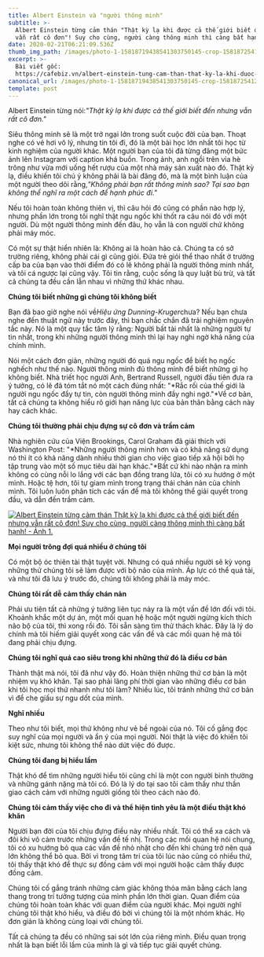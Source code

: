 ```yaml
---
title: Albert Einstein và "người thông minh"
subtitle: >-
  Albert Einstein từng cảm thán "Thật kỳ lạ khi được cả thế giới biết đến nhưng
  vẫn rất cô đơn"! Suy cho cùng, người càng thông minh thì càng bất hạnh!
date: 2020-02-21T06:21:09.536Z
thumb_img_path: /images/photo-1-15818719438541303750145-crop-15818725412661453494919.jpg
excerpt: >-
  Bài viết gốc:
  https://cafebiz.vn/albert-einstein-tung-cam-than-that-ky-la-khi-duoc-ca-the-gioi-biet-den-nhung-van-rat-co-don-suy-cho-cung-nguoi-cang-thong-minh-thi-cang-bat-hanh-20200217000546485.chn
canonical_url: /images/photo-1-15818719438541303750145-crop-15818725412661453494919.jpg
template: post
---
```

<!--StartFragment-->

Albert Einstein từng nói:*"Thật kỳ lạ khi được cả thế giới biết đến nhưng vẫn rất cô đơn."*

Siêu thông minh sẽ là một trở ngại lớn trong suốt cuộc đời của bạn. Thoạt nghe có vẻ hơi vô lý, nhưng tin tôi đi, đó là một bài học lớn nhất tôi học từ kinh nghiệm của người khác. Một người bạn của tôi đã từng đăng một bức ảnh lên Instagram với caption khá buồn. Trong ảnh, anh ngồi trên vỉa hè trông như vừa mới uống hết rượu của một nhà máy sản xuất nào đó. Thật kỳ lạ, điều khiến tôi chú ý không phải là bài đăng đó, mà là một bình luận của một người theo dõi rằng,*"Không phải bạn rất thông minh sao? Tại sao bạn không thể nghĩ ra một cách để hạnh phúc đi."*

Nếu tôi hoàn toàn không thiên vị, thì câu hỏi đó cũng có phần nào hợp lý, nhưng phần lớn trong tôi nghĩ thật ngu ngốc khi thốt ra câu nói đó với một người. Dù một người thông minh đến đâu, họ vẫn là con người chứ không phải máy móc.

Có một sự thật hiển nhiên là: Không ai là hoàn hảo cả. Chúng ta có sở trường riêng, không phải cái gì cũng giỏi. Đứa trẻ giỏi thể thao nhất ở trường cấp ba của bạn vào thời điểm đó có lẽ không phải là người thông minh nhất, và tôi cá ngược lại cũng vậy. Tôi tin rằng, cuộc sống là quy luật bù trừ, và tất cả chúng ta đều cần lẫn nhau vì những thứ khác nhau.

**Chúng tôi biết những gì chúng tôi không biết**

Bạn đã bao giờ nghe nói về*Hiệu ứng Dunning-Kruger*chưa? Nếu bạn chưa nghe đến thuật ngữ này trước đây, thì bạn chắc chắn đã trải nghiệm nguyên tắc này. Nó là một quy tắc tâm lý rằng: Người bất tài nhất là những người tự tin nhất, trong khi những người thông minh thì lại hay nghi ngờ khả năng của chính mình.

Nói một cách đơn giản, những người đó quá ngu ngốc để biết họ ngốc nghếch như thế nào. Người thông minh đủ thông minh để biết những gì họ không biết. Nhà triết học người Anh, Bertrand Russell, người đầu tiên đưa ra ý tưởng, có lẽ đã tóm tắt nó một cách đúng nhất: "*Rắc rối của thế giới là người ngu ngốc đầy tự tin, còn người thông minh đầy nghi ngờ."*Về cơ bản, tất cả chúng ta không hiểu rõ giới hạn năng lực của bản thân bằng cách này hay cách khác.

**Chúng tôi thường phải chịu đựng sự cô đơn và trầm cảm**

Nhà nghiên cứu của Viện Brookings, Carol Graham đã giải thích với Washington Post: "*Những người thông minh hơn và có khả năng sử dụng nó thì ít có khả năng dành nhiều thời gian cho việc giao tiếp xã hội bởi họ tập trung vào một số mục tiêu dài hạn khác."*Bất cứ khi nào nhận ra mình không có cùng nỗi lo lắng với các bạn đồng trang lứa, tôi có xu hướng ở một mình. Hoặc tệ hơn, tôi tự giam mình trong trạng thái chán nản của chính mình. Tôi luôn luôn phân tích các vấn đề mà tôi không thể giải quyết trong đầu, và dẫn đến trầm cảm.

[![Albert Einstein từng cảm thán Thật kỳ lạ khi được cả thế giới biết đến nhưng vẫn rất cô đơn! Suy cho cùng, người càng thông minh thì càng bất hạnh! - Ảnh 1.](https://cafebiz.cafebizcdn.vn/2020/2/17/photo-1-1581872484043212430619.jpg "Albert Einstein từng cảm thán Thật kỳ lạ khi được cả thế giới biết đến nhưng vẫn rất cô đơn! Suy cho cùng, người càng thông minh thì càng bất hạnh! - Ảnh 1.")](https://cafebiz.cafebizcdn.vn/2020/2/17/photo-1-1581872484043212430619.jpg)

**Mọi người trông đợi quá nhiều ở chúng tôi**

Có một bộ óc thiên tài thật tuyệt vời. Nhưng có quá nhiều người sẽ kỳ vọng những thứ chúng tôi sẽ làm được với bộ não của mình. Áp lực có thể quá tải, và như tôi đã lưu ý trước đó, chúng tôi không phải là máy móc.

**Chúng tôi rất dễ cảm thấy chán nản**

Phải ưu tiên tất cả những ý tưởng liên tục nảy ra là một vấn đề lớn đối với tôi. Khoảnh khắc một dự án, một mối quan hệ hoặc một người ngừng kích thích não bộ của tôi, thì xong rồi đó. Tôi sẵn sàng tìm thử thách khác. Đây là lý do chính mà tôi hiếm giải quyết xong các vấn đề và các mối quan hệ mà tôi đang phải chịu đựng.

**Chúng tôi nghĩ quá cao siêu trong khi những thứ đó là điều cơ bản**

Thành thật mà nói, tôi đã như vậy đó. Hoàn thiện những thứ cơ bản là một nhiệm vụ khó khăn. Tại sao phải lãng phí thời gian vào những điều cơ bản khi tôi học mọi thứ nhanh như tôi làm? Nhiều lúc, tôi tránh những thứ cơ bản vì để che giấu sự ngu dốt của mình.

**Nghĩ nhiều**

Theo như tôi biết, mọi thứ không như vẻ bề ngoài của nó. Tôi cố gắng đọc suy nghĩ của mọi người và ẩn ý của mọi người. Nói thật là việc đó khiến tôi kiệt sức, nhưng tôi không thể nào dứt việc đó được.

**Chúng tôi đang bị hiểu lầm**

Thật khó để tìm những người hiểu tôi cũng chỉ là một con người bình thường và những gánh nặng mà tôi có. Đó là lý do tại sao tôi cảm thấy như thần giao cách cảm với những người giống tôi theo cách nào đó.

**Chúng tôi cảm thấy việc cho đi và thể hiện tình yêu là một điều thật khó khăn**

Người bạn đời của tôi chịu đựng điều này nhiều nhất. Tôi có thể xa cách và đôi khi vô cảm trước những vấn đề tế nhị. Trong các mối quan hệ nói chung, tôi có xu hướng bỏ qua các vấn đề nhỏ nhặt cho đến khi chúng trở nên quá lớn không thể bỏ qua. Bởi vì trong tâm trí của tôi lúc nào cũng có nhiều thứ, tôi thấy thật khó để thực sự đồng cảm với mọi người hoặc cảm thấy được đồng cảm.

Chúng tôi cố gắng tránh những cảm giác không thỏa mãn bằng cách lang thang trong trí tưởng tượng của mình phần lớn thời gian. Quan điểm của chúng tôi hoàn toàn khác với quan điểm của người khác. Mọi người nghĩ chúng tôi thật khó hiểu, và điều đó bởi vì chúng tôi là một nhóm khác. Họ đơn giản là không cùng loại với chúng tôi.

Tất cả chúng ta đều có những sai sót lớn của riêng mình. Điều quan trọng nhất là bạn biết lỗi lầm của mình là gì và tiếp tục giải quyết chúng.

<!--EndFragment-->
